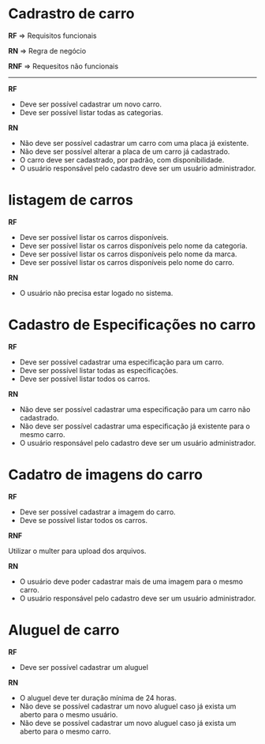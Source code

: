 # Cadrastro de carro

**RF** => Requisitos funcionais 

**RN** => Regra de negócio

**RNF** => Requesitos não funcionais 
****

**RF**
- Deve ser possível cadastrar um novo carro.
- Deve ser possível listar todas as categorias.

**RN**
- Não deve ser possível cadastrar um carro com uma placa já existente.
- Não deve ser possível alterar a placa de um carro já cadastrado.
- O carro deve ser cadastrado, por padrão,  com disponibilidade.
- O usuário responsável pelo cadastro deve ser um usuário administrador.

# listagem de carros 
**RF**
- Deve ser possível listar os carros disponíveis.
- Deve ser possível listar os carros disponíveis pelo nome da categoria.
- Deve ser possível listar os carros disponíveis pelo nome da marca.
- Deve ser possível listar os carros disponíveis pelo nome do carro.

**RN**
- O usuário não precisa estar logado no sistema.

# Cadastro de Especificações no carro 

**RF**

- Deve ser possível cadastrar uma especificação para um carro.
- Deve ser possível listar todas as especificações.
- Deve ser possível listar todos os carros.

**RN**

- Não deve ser possível cadastrar uma especificação para um carro não cadastrado.
- Não deve ser possível cadastrar uma especificação já existente para o mesmo carro.
- O usuário responsável pelo cadastro deve ser um usuário administrador.

# Cadatro de imagens do carro

**RF**

- Deve ser possível cadastrar a imagem do carro.
- Deve se possível listar todos os carros.

**RNF**

Utilizar o multer para upload dos arquivos.

**RN**

- O usuário deve poder cadastrar mais de uma imagem para o mesmo carro.
- O usuário responsável pelo cadastro deve ser um usuário administrador.

# Aluguel de carro

**RF**

- Deve ser possível cadastrar um aluguel 

**RN**

- O aluguel deve ter duração mínima de 24 horas.
- Não deve se possível cadastrar um novo aluguel caso já exista um aberto para o mesmo usuário.
- Não deve se possível cadastrar um novo aluguel caso já exista um aberto para o mesmo carro.

